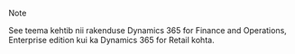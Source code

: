 > [!NOTE]
> See teema kehtib nii rakenduse Dynamics 365 for Finance and Operations, Enterprise edition kui ka Dynamics 365 for Retail kohta. 